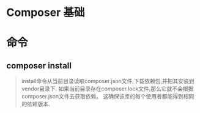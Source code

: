 Composer 基础
=============
# 命令
## composer install
> install命令从当前目录读取composer.json文件,下载依赖包,并把其安装到vendor目录下.
> 如果当前目录存在composer.lock文件,那么它就不会根据composer.json文件去获取依赖。
> 这确保该库的每个使用者都能得到相同的依赖版本.
